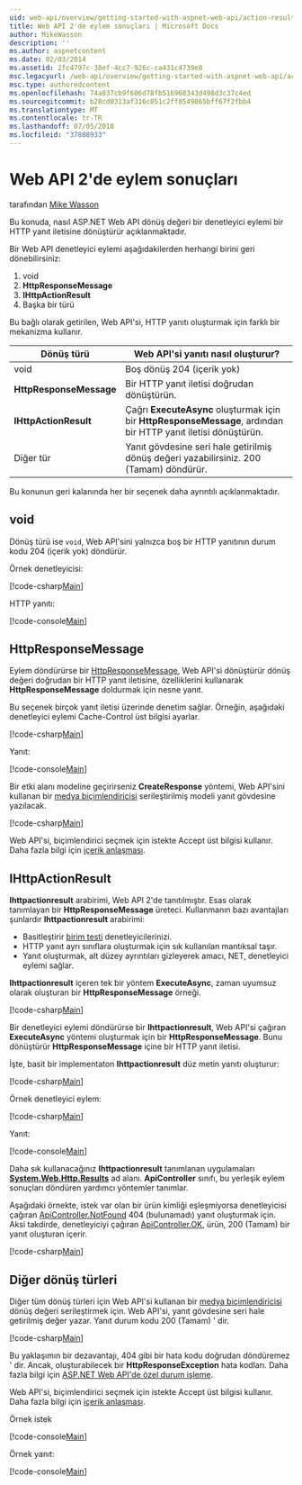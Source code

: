 ```yaml
---
uid: web-api/overview/getting-started-with-aspnet-web-api/action-results
title: Web API 2'de eylem sonuçları | Microsoft Docs
author: MikeWasson
description: ''
ms.author: aspnetcontent
ms.date: 02/03/2014
ms.assetid: 2fc4797c-38ef-4cc7-926c-ca431c4739e8
msc.legacyurl: /web-api/overview/getting-started-with-aspnet-web-api/action-results
msc.type: authoredcontent
ms.openlocfilehash: 74a837cb9f606d78fb516968343d498d3c37c4ed
ms.sourcegitcommit: b28cd0313af316c051c2ff8549865bff67f2fbb4
ms.translationtype: MT
ms.contentlocale: tr-TR
ms.lasthandoff: 07/05/2018
ms.locfileid: "37808933"
---
```

<a name="action-results-in-web-api-2"></a>Web API 2'de eylem sonuçları
====================
tarafından [Mike Wasson](https://github.com/MikeWasson)

Bu konuda, nasıl ASP.NET Web API dönüş değeri bir denetleyici eylemi bir HTTP yanıt iletisine dönüştürür açıklanmaktadır.

Bir Web API denetleyici eylemi aşağıdakilerden herhangi birini geri dönebilirsiniz:

1. void
2. **HttpResponseMessage**
3. **IHttpActionResult**
4. Başka bir türü

Bu bağlı olarak getirilen, Web API'si, HTTP yanıtı oluşturmak için farklı bir mekanizma kullanır.

| Dönüş türü | Web API'si yanıtı nasıl oluşturur? |
| --- | --- |
| void | Boş dönüş 204 (içerik yok) |
| **HttpResponseMessage** | Bir HTTP yanıt iletisi doğrudan dönüştürün. |
| **IHttpActionResult** | Çağrı **ExecuteAsync** oluşturmak için bir **HttpResponseMessage**, ardından bir HTTP yanıt iletisi dönüştürün. |
| Diğer tür | Yanıt gövdesine seri hale getirilmiş dönüş değeri yazabilirsiniz. 200 (Tamam) döndürür. |

Bu konunun geri kalanında her bir seçenek daha ayrıntılı açıklanmaktadır.

## <a name="void"></a>void

Dönüş türü ise `void`, Web API'sini yalnızca boş bir HTTP yanıtının durum kodu 204 (içerik yok) döndürür.

Örnek denetleyicisi:

[!code-csharp[Main](action-results/samples/sample1.cs)]

HTTP yanıtı:

[!code-console[Main](action-results/samples/sample2.cmd)]

## <a name="httpresponsemessage"></a>HttpResponseMessage

Eylem döndürürse bir [HttpResponseMessage](https://msdn.microsoft.com/library/system.net.http.httpresponsemessage.aspx), Web API'si dönüştürür dönüş değeri doğrudan bir HTTP yanıt iletisine, özelliklerini kullanarak **HttpResponseMessage** doldurmak için nesne yanıt.

Bu seçenek birçok yanıt iletisi üzerinde denetim sağlar. Örneğin, aşağıdaki denetleyici eylemi Cache-Control üst bilgisi ayarlar.

[!code-csharp[Main](action-results/samples/sample3.cs)]

Yanıt:

[!code-console[Main](action-results/samples/sample4.cmd?highlight=2)]

Bir etki alanı modeline geçirirseniz **CreateResponse** yöntemi, Web API'sini kullanan bir [medya biçimlendiricisi](../formats-and-model-binding/media-formatters.md) serileştirilmiş modeli yanıt gövdesine yazılacak.

[!code-csharp[Main](action-results/samples/sample5.cs)]

Web API'si, biçimlendirici seçmek için istekte Accept üst bilgisi kullanır. Daha fazla bilgi için [içerik anlaşması](../formats-and-model-binding/content-negotiation.md).

## <a name="ihttpactionresult"></a>IHttpActionResult

**Ihttpactionresult** arabirimi, Web API 2'de tanıtılmıştır. Esas olarak tanımlayan bir **HttpResponseMessage** üreteci. Kullanmanın bazı avantajları şunlardır **Ihttpactionresult** arabirimi:

- Basitleştirir [birim testi](../testing-and-debugging/unit-testing-controllers-in-web-api.md) denetleyicilerinizi.
- HTTP yanıt ayrı sınıflara oluşturmak için sık kullanılan mantıksal taşır.
- Yanıt oluşturmak, alt düzey ayrıntıları gizleyerek amacı, NET, denetleyici eylemi sağlar.

**Ihttpactionresult** içeren tek bir yöntem **ExecuteAsync**, zaman uyumsuz olarak oluşturan bir **HttpResponseMessage** örneği.

[!code-csharp[Main](action-results/samples/sample6.cs)]

Bir denetleyici eylemi döndürürse bir **Ihttpactionresult**, Web API'si çağıran **ExecuteAsync** yöntemi oluşturmak için bir **HttpResponseMessage**. Bunu dönüştürür **HttpResponseMessage** içine bir HTTP yanıt iletisi.

İşte, basit bir implementaton **Ihttpactionresult** düz metin yanıtı oluşturur:

[!code-csharp[Main](action-results/samples/sample7.cs)]

Örnek denetleyici eylem:

[!code-csharp[Main](action-results/samples/sample8.cs)]

Yanıt:

[!code-console[Main](action-results/samples/sample9.cmd)]

Daha sık kullanacağınız **Ihttpactionresult** tanımlanan uygulamaları **[System.Web.Http.Results](https://msdn.microsoft.com/library/system.web.http.results.aspx)** ad alanı. **ApiController** sınıfı, bu yerleşik eylem sonuçları döndüren yardımcı yöntemler tanımlar.

Aşağıdaki örnekte, istek var olan bir ürün kimliği eşleşmiyorsa denetleyicisi çağıran [ApiController.NotFound](https://msdn.microsoft.com/library/system.web.http.apicontroller.notfound.aspx) 404 (bulunamadı) yanıt oluşturmak için. Aksi takdirde, denetleyiciyi çağıran [ApiController.OK](https://msdn.microsoft.com/library/dn314591.aspx), ürün, 200 (Tamam) bir yanıt oluşturan içerir.

[!code-csharp[Main](action-results/samples/sample10.cs)]

## <a name="other-return-types"></a>Diğer dönüş türleri

Diğer tüm dönüş türleri için Web API'si kullanan bir [medya biçimlendiricisi](../formats-and-model-binding/media-formatters.md) dönüş değeri serileştirmek için. Web API'si, yanıt gövdesine seri hale getirilmiş değer yazar. Yanıt durum kodu 200 (Tamam) ' dir.

[!code-csharp[Main](action-results/samples/sample11.cs)]

Bu yaklaşımın bir dezavantajı, 404 gibi bir hata kodu doğrudan döndüremez ' dir. Ancak, oluşturabilecek bir **HttpResponseException** hata kodları. Daha fazla bilgi için [ASP.NET Web API'de özel durum işleme](../error-handling/exception-handling.md).

Web API'si, biçimlendirici seçmek için istekte Accept üst bilgisi kullanır. Daha fazla bilgi için [içerik anlaşması](../formats-and-model-binding/content-negotiation.md).

Örnek istek

[!code-console[Main](action-results/samples/sample12.cmd)]

Örnek yanıt:

[!code-console[Main](action-results/samples/sample13.cmd)]
